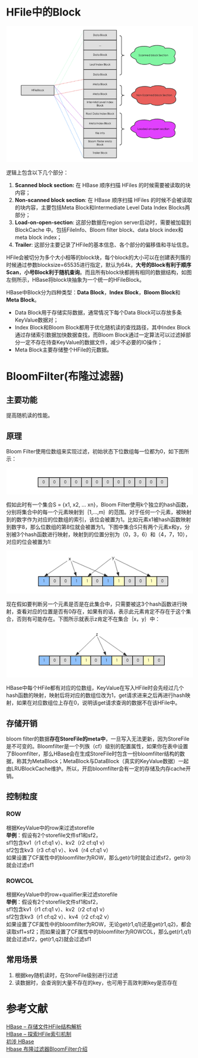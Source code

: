 #  HFile中的Block
![HFile Block](https://raw.githubusercontent.com/Andr-Robot/iMarkdownPhotos/master/Res/HFilePhy.png)   

逻辑上包含以下几个部分：
1. **Scanned block section:** 在 HBase 顺序扫描 HFiles 的时候需要被读取的块内容；
2. **Non-scanned block section**: 在 HBase 顺序扫描 HFiles 的时候不会被读取的块内容，主要包括Meta Block和Intermediate Level Data Index Blocks两部分；
3. **Load-on-open-section**: 这部分数据在region server启动时，需要被加载到 BlockCache 中。包括FileInfo、Bloom filter block、data block index和meta block index；
4. **Trailer**: 这部分主要记录了HFile的基本信息、各个部分的偏移值和寻址信息。

HFile会被切分为多个大小相等的block块，每个block的大小可以在创建表列簇的时候通过参数blocksize=65535进行指定，默认为64k，**大号的Block有利于顺序Scan**，**小号Block利于随机查询**。而且所有block块都拥有相同的数据结构，如图左侧所示，HBase将block块抽象为一个统一的HFileBlock。     
 
 HBase中Block分为四种类型：**Data Block**，**Index Block**，**Bloom Block**和**Meta Block**。
 - Data Block用于存储实际数据，通常情况下每个Data Block可以存放多条KeyValue数据对；
 - Index Block和Bloom Block都用于优化随机读的查找路径，其中Index Block通过存储索引数据加快数据查找，而Bloom Block通过一定算法可以过滤掉部分一定不存在待查KeyValue的数据文件，减少不必要的IO操作；
 - Meta Block主要存储整个HFile的元数据。

# BloomFilter(布隆过滤器)
## 主要功能
提高随机读的性能。    

## 原理
Bloom Filter使用位数组来实现过滤，初始状态下位数组每一位都为0，如下图所示：

![](https://raw.githubusercontent.com/Andr-Robot/iMarkdownPhotos/master/Res/bf1.png)

假如此时有一个集合S = {x1, x2, … xn}，Bloom Filter使用k个独立的hash函数，分别将集合中的每一个元素映射到｛1,…,m｝的范围。对于任何一个元素，被映射到的数字作为对应的位数组的索引，该位会被置为1。比如元素x1被hash函数映射到数字8，那么位数组的第8位就会被置为1。下图中集合S只有两个元素x和y，分别被3个hash函数进行映射，映射到的位置分别为（0，3，6）和（4，7，10），对应的位会被置为1:

![](https://raw.githubusercontent.com/Andr-Robot/iMarkdownPhotos/master/Res/bf8.png)

现在假如要判断另一个元素是否是在此集合中，只需要被这3个hash函数进行映射，查看对应的位置是否有0存在，如果有的话，表示此元素肯定不存在于这个集合，否则有可能存在。下图所示就表示z肯定不在集合｛x，y｝中：

![](https://raw.githubusercontent.com/Andr-Robot/iMarkdownPhotos/master/Res/bf9.png)

HBase中每个HFile都有对应的位数组，KeyValue在写入HFile时会先经过几个hash函数的映射，映射后将对应的数组位改为1，get请求进来之后再进行hash映射，如果在对应数组位上存在0，说明该get请求查询的数据不在该HFile中。

## 存储开销
bloom filter的数据**存在StoreFile的meta中**，一旦写入无法更新，因为StoreFile是不可变的。Bloomfilter是一个列族（cf）级别的配置属性，如果你在表中设置了Bloomfilter，那么HBase会在生成StoreFile时包含一份bloomfilter结构的数据，称其为MetaBlock；MetaBlock与DataBlock（真实的KeyValue数据）一起由LRUBlockCache维护。所以，开启bloomfilter会有一定的存储及内存cache开销。 

## 控制粒度
### ROW
根据KeyValue中的row来过滤storefile     
**举例**：假设有2个storefile文件sf1和sf2，     
sf1包含kv1（r1 cf:q1 v）、kv2（r2 cf:q1 v）     
sf2包含kv3（r3 cf:q1 v）、kv4（r4 cf:q1 v）     
如果设置了CF属性中的bloomfilter为ROW，那么get(r1)时就会过滤sf2，get(r3)就会过滤sf1 

### ROWCOL
根据KeyValue中的row+qualifier来过滤storefile    
**举例**：假设有2个storefile文件sf1和sf2，     
sf1包含kv1（r1 cf:q1 v）、kv2（r2 cf:q1 v）     
sf2包含kv3（r1 cf:q2 v）、kv4（r2 cf:q2 v）    
如果设置了CF属性中的bloomfilter为ROW，无论get(r1,q1)还是get(r1,q2)，都会读取sf1+sf2；而如果设置了CF属性中的bloomfilter为ROWCOL，那么get(r1,q1)就会过滤sf2，get(r1,q2)就会过滤sf1   

## 常用场景
1. 根据key随机读时，在StoreFile级别进行过滤
2. 读数据时，会查询到大量不存在的key，也可用于高效判断key是否存在


# 参考文献
[HBase – 存储文件HFile结构解析](http://hbasefly.com/2016/03/25/hbase-hfile/)    
[HBase – 探索HFile索引机制](http://hbasefly.com/2016/04/03/hbase_hfile_index/)    
[初涉 HBase](https://leonlibraries.github.io/2017/04/13/%E5%88%9D%E6%B6%89HBase/)    
[Hbase 布隆过滤器BloomFilter介绍](https://blog.csdn.net/opensure/article/details/46453681)